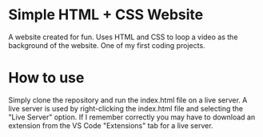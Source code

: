 # Simple HTML + CSS Website
A website created for fun. Uses HTML and CSS to loop a video as the background of the website. One of my first coding projects.

# How to use
Simply clone the repository and run the index.html file on a live server. A live server is used by right-clicking the index.html file and selecting the "Live Server" option.
If I remember correctly you may have to download an extension from the VS Code "Extensions" tab for a live server.
